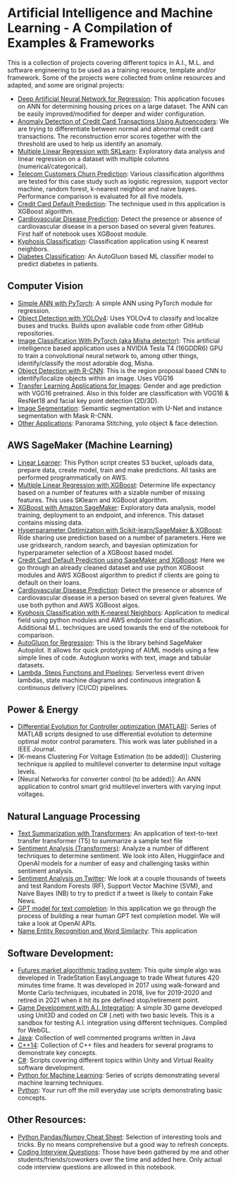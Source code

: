 # Artificial Intelligence and Machine Learning - A Compilation of Examples & Frameworks
This is a collection of projects covering different topics in A.I., M.L. and software engineering to be used as a training resource, template and/or framework. Some of the projects were collected from online resources and adapted, and some are original projects:

- [Deep Artificial Neural Network for Regression](/portfolio/deep-ann-for-regression/deep_ann_for_regression.ipynb): This application focuses on ANN for determining housing prices on a large dataset. The ANN can be easily improved/modified for deeper and wider configuration.
- [Anomaly Detection of Credit Card Transactions Using Autoencoders](portfolio/anomaly-detection-of-credit-card-transactions-using-autoencoders/anomaly_detection_credit_card_transaction_autoencoder.ipynb
): We are trying to differentiate between normal and abnormal credit card transactions. The reconstruction error scores together with the threshold are used to help us identify an anomaly. 
- [Multiple Linear Regression with SKLearn](/portfolio/multiple-linear-regression): Exploratory data analysis and linear regression on a dataset with multiple columns (numerical/categorical).
- [Telecom Customers Churn Prediction](/portfolio/machine-learning-classification/): Various classification algorithms are tested for this case study such as logistic regression, support vector machine, random forest, k-nearest neighbor and naive bayes. Performance comparison is evaluated for all five models.
- [Credit Card Default Prediction](/portfolio/credit-card-default-prediction/credit-card-default-prediction-with-xgboost.ipynb): The technique used in this application is XGBoost algorithm.
- [Cardiovascular Disease Prediction](/portfolio/cardiovascular-disease-prediction/cardiovascular-disease-detection.ipynb): Detect the presence or absence of cardiovascular disease in a person based on several given features. First half of notebook uses XGBoost module.
- [Kyphosis Classification](/portfolio/k-nearest-neighbors/knn-for-kyphosis-disease-classification.ipynb): Classification application using K nearest neighbors.
- [Diabetes Classification](/portfolio/autogluon-for-classification/diabetes-classification.ipynb): An AutoGluon based ML classifier model to predict diabetes in patients.

## Computer Vision
- [Simple ANN with PyTorch](/portfolio/simple-ann-with-pytorch): A simple ANN using PyTorch module for regression. 
- [Object Detection with YOLOv4](/portfolio/object-detection-with-yolov4/YOLO_object_detection.ipynb): Uses YOLOv4 to classify and localize buses and trucks. Builds upon available code from other GitHub repositories.
- [Image Classification With PyTorch (aka Misha detector)](/portfolio/image-classification-pytorch/cnn_for_real_world_image_classification.ipynb): This artificial intelligence based application uses a NVIDIA Tesla T4 (16GDDR6) GPU to train a convolutional neural network to, among other things, identify/classify the most adorable dog, Misha. 
- [Object Detection with R-CNN](/portfolio/R-CNN-object-detection/R_CNN_object_detection.ipynb): This is the region proposal based CNN to identify/localize objects within an image. Uses VGG16
- [Transfer Learning Applications for Images](/portfolio/transfer-learning-for-image-classification/age_and_gender_prediction.ipynb): Gender and age prediction with VGG16 pretrained. Also in this folder are classification with VGG16 & ResNet18 and facial key point detection (2D/3D).
- [Image Segmentation](/portfolio/image-segmentation/image-segmentation.py): Semantic segmentation with U-Net and instance segmentation with Mask R-CNN.
- [Other Applications](/portfolio/other-computer-vision-apps/other-computer-vision-apps.py): Panorama Stitching, yolo object & face detection.

## AWS SageMaker (Machine Learning)
- [Linear Learner](/portfolio/linear-learner): This Python script creates S3 bucket, uploads data, prepare data, create model, train and make predictions. All tasks are performed programmatically on AWS. 
- [Multiple Linear Regression with XGBoost](/portfolio/mlr-with-sklearn): Determine life expectancy based on a number of features with a sizable number of missing features. This uses SKlearn and XGBoost algorithm.
- [XGBoost with Amazon SageMaker](/portfolio/xgboost-with-sagemaker/): Exploratory data analysis, model training, deployment to an endpoint, and inference. This dataset contains missing data.  
- [Hyperparameter Optimization with Scikit-learn/SageMaker & XGBoost](/portfolio/hyperparameter-optimization-for-xgboost-in-sk-learn): Ride sharing use prediction based on a number of parameters. Here we use gridsearch, random search, and bayesian optimization for hyperparameter selection of a XGBoost based model.
- [Credit Card Default Prediction using SageMaker and XGBoost](/portfolio/credit-card-default-prediction/credit-card-default-prediction-with-xgboost.ipynb): Here we go through an already cleaned dataset and use python XGBoost modules and AWS XGBoost algorithm to predict if clients are going to default on their loans.
- [Cardiovascular Disease Prediction](/portfolio/cardiovascular-disease-prediction/cardiovascular-disease-detection.ipynb): Detect the presence or absence of cardiovascular disease in a person based on several given features. We use both python and AWS XGBoost algos.
- [Kyphosis Classification with K-nearest Neighbors](/portfolio/k-nearest-neighbors/knn-for-kyphosis-disease-classification.ipynb): Application to medical field using python modules and AWS endpoint for classification. Additional M.L. techniques are used towards the end of the notebook for comparison. 
- [AutoGluon for Regression](/portfolio/autogluon-for-regression/autogluon-for-regression.ipynb): This is the library behind SageMaker Autopilot. It allows for quick prototyping of AI/ML models using a few simple lines of code. Autogluon works with text, image and tabular datasets. 
- [Lambda, Steps Functions and Pipelines](/portfolio/lambda-step-pipelines): Serverless event driven lambdas, state machine diagrams and continuous integration & continuous delivery (CI/CD) pipelines.


## Power & Energy
- [Differential Evolution for Controller optimization (MATLAB)](/portfolio/differential-evolution/): Series of MATLAB scripts designed to use differential evolution to determine optimal motor control parameters. This work was later published in a IEEE Journal.
- [K-means Clustering For Voltage Estimation (to be added)]: Clustering technique is applied to multilevel converter to determine input voltage levels.
- [Neural Networks for converter control (to be added)]: An ANN application to control smart grid multilevel inverters with varying input voltages.

## Natural Language Processing
- [Text Summarization with Transformers](/portfolio/text-summarization-with-transformers): An application of text-to-text transfer transformer (T5) to summarize a sample text file
- [Sentiment Analysis (Transformers)](/portfolio/sentiment_analysis_with_RoBERTa_large/sentiment_analysis_with_RoBERTa_large.ipynb): Analyze a number of different techniques to determine sentiment. We look into Allen, Hugginface and OpenAI models for a number of easy and challenging tasks within sentiment analysis.
- [Sentiment Analysis on Twitter](/portfolio/sentiment-analysis/Twitter_Sentiment_Analysis.ipynb): We look at a couple thousands of tweets and test Random Forests (RF), Support Vector Machine (SVM), and Naive Bayes (NB) to try to predict if a tweet is likely to contain Fake News.
- [GPT model for text completion](): In this application we go through the process of building a near human GPT text completion model. We will take a look at OpenAI APIs.
- [Name Entity Recognition and Word Similarity](): This application

## Software Development:
- [Futures market algorithmic trading system](/portfolio/algo-trading-system): This quite simple algo was developed in TradeStation EasyLanguage to trade Wheat futures 420 minutes time frame. It was developed in 2017 using walk-forward and Monte Carlo techniques, incubated in 2018, live for 2019-2020 and retired in 2021 when it hit its pre defined stop/retirement point.
- [Game Development with A.I. Integration](/portfolio/rocket-booster-sandbox): A simple 3D game developed using Unit3D and coded on C# (.net) with two basic levels. This is a sandbox for testing A.I. integration using different techniques. Compiled for WebGL. 
- [Java](/portfolio/java): Collection of well commented programs written in Java
- [C++14](/portfolio/cpp14): Collection of C++ files and headers for several programs to demonstrate key concepts. 
- [C#](/portfolio/csharp): Scripts covering different topics within Unity and Virtual Reality software development.
- [Python for Machine Learning](/portfolio/python-machine-learning): Series of scripts demonstrating several machine learning techniques.
- [Python](/portfolio/python-scripts): Your run off the mill everyday use scripts demonstrating basic concepts.  

## Other Resources:
- [Python Pandas/Numpy Cheat Sheet](/portfolio/python-numpy-pandas-cheatsheet/python-numpy-pandas-cheatsheet.ipynb): Selection of interesting tools and tricks. By no means comprehensive but a good way to refresh concepts. 
- [Coding Interview Questions](/portfolio/coding-interview-questions/coding-interview-questions.ipynb): Those have been gathered by me and other students/friends/coworkers over the time and added here. Only actual code interview questions are allowed in this notebook. 
